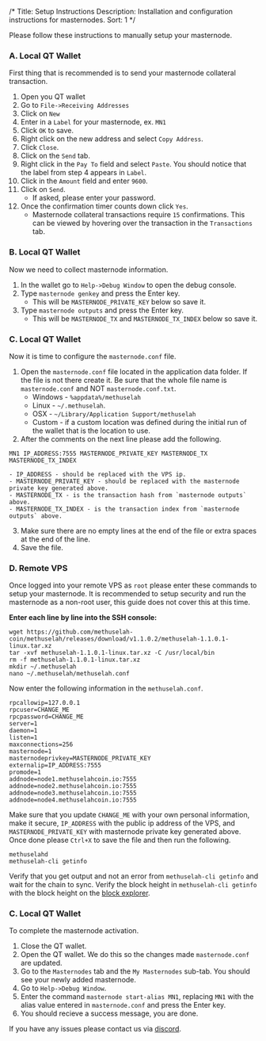 /*
Title: Setup Instructions
Description: Installation and configuration instructions for masternodes.
Sort: 1
*/

Please follow these instructions to manually setup your masternode.

### A. Local QT Wallet
First thing that is recommended is to send your masternode collateral transaction.
1. Open you QT wallet
2. Go to `File->Receiving Addresses`
3. Click on `New`
4. Enter in a `Label` for your masternode, ex. `MN1`
5. Click `OK` to save.
6. Right click on the new address and select `Copy Address`.
7. Click `Close`.
8. Click on the `Send` tab.
9. Right click in the `Pay To` field and select `Paste`.  You should notice that the label from step 4 appears in `Label`.
10. Click in the `Amount` field and enter `9600`.
11. Click on `Send`.
    - If asked, please enter your password.
12. Once the confirmation timer counts down click `Yes`.
    - Masternode collateral transactions require `15` confirmations.  This can be viewed by hovering over the transaction in the `Transactions` tab.


### B. Local QT Wallet
Now we need to collect masternode information.
1. In the wallet go to `Help->Debug Window` to open the debug console.
2. Type `masternode genkey` and press the Enter key.
    - This will be `MASTERNODE_PRIVATE_KEY` below so save it.
3. Type `masternode outputs` and press the Enter key.
    - This will be `MASTERNODE_TX` and `MASTERNODE_TX_INDEX` below so save it.


### C. Local QT Wallet
Now it is time to configure the `masternode.conf` file.
1. Open the `masternode.conf` file located in the application data folder.  If the file is not there create it.  Be sure that the whole file name is `masternode.conf` and NOT `masternode.conf.txt`. 
    - Windows - `%appdata%/methuselah`
    - Linux - `~/.methuselah`.
    - OSX - `~/Library/Application Support/methuselah`
    - Custom - if a custom location was defined during the initial run of the wallet that is the location to use.
2. After the comments on the next line please add the following.
```
MN1 IP_ADDRESS:7555 MASTERNODE_PRIVATE_KEY MASTERNODE_TX MASTERNODE_TX_INDEX
```
    - IP_ADDRESS - should be replaced with the VPS ip.
    - MASTERNODE_PRIVATE_KEY - should be replaced with the masternode private key generated above.
    - MASTERNODE_TX - is the transaction hash from `masternode outputs` above.
    - MASTERNODE_TX_INDEX - is the transaction index from `masternode outputs` above.
3. Make sure there are no empty lines at the end of the file or extra spaces at the end of the line.
4. Save the file.

### D. Remote VPS
Once logged into your remote VPS as `root` please enter these commands to setup your masternode.  It is recommended to setup security and run the masternode as a non-root user, this guide does not cover this at this time.

__Enter each line by line into the SSH console:__
```
wget https://github.com/methuselah-coin/methuselah/releases/download/v1.1.0.2/methuselah-1.1.0.1-linux.tar.xz
tar -xvf methuselah-1.1.0.1-linux.tar.xz -C /usr/local/bin
rm -f methuselah-1.1.0.1-linux.tar.xz
mkdir ~/.methuselah
nano ~/.methuselah/methuselah.conf
```

Now enter the following information in the `methuselah.conf`.
```
rpcallowip=127.0.0.1
rpcuser=CHANGE_ME
rpcpassword=CHANGE_ME
server=1
daemon=1
listen=1
maxconnections=256
masternode=1
masternodeprivkey=MASTERNODE_PRIVATE_KEY
externalip=IP_ADDRESS:7555
promode=1
addnode=node1.methuselahcoin.io:7555
addnode=node2.methuselahcoin.io:7555
addnode=node3.methuselahcoin.io:7555
addnode=node4.methuselahcoin.io:7555
```
Make sure that you update `CHANGE_ME` with your own personal information, make it secure, `IP_ADDRESS` with the public ip address of the VPS, and `MASTERNODE_PRIVATE_KEY` with masternode private key generated above.  Once done please `Ctrl+X` to save the file and then run the following.
```
methuselahd
methuselah-cli getinfo
```
Verify that you get output and not an error from `methuselah-cli getinfo` and wait for the chain to sync.  Verify the block height in `methuselah-cli getinfo` with the block height on the [block explorer](https://explorer.methuselahcoin.io).


### C. Local QT Wallet
To complete the masternode activation.
1. Close the QT wallet.
2. Open the QT wallet.  We do this so the changes made `masternode.conf` are updated.
3. Go to the `Masternodes` tab and the `My Masternodes` sub-tab.  You should see your newly added masternode.
4. Go to `Help->Debug Window`.
5. Enter the command `masternode start-alias MN1`, replacing `MN1` with the alias value entered in `masternode.conf` and press the Enter key.
6. You should recieve a success message, you are done.


If you have any issues please contact us via [discord](https://discord.gg/KbqeYzU).
